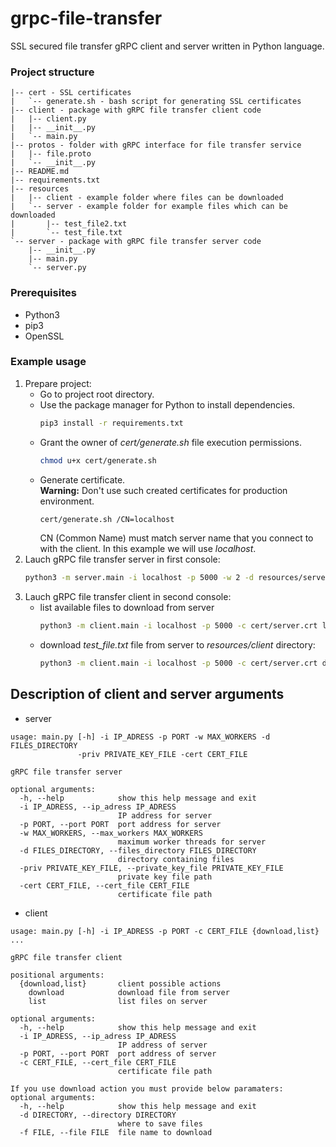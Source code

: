 # grpc-file-transfer

SSL secured file transfer gRPC client and server written in Python language.

### Project structure

```
|-- cert - SSL certificates
|   `-- generate.sh - bash script for generating SSL certificates
|-- client - package with gRPC file transfer client code
|   |-- client.py
|   |-- __init__.py
|   `-- main.py
|-- protos - folder with gRPC interface for file transfer service
|   |-- file.proto
|   `-- __init__.py
|-- README.md
|-- requirements.txt
|-- resources
|   |-- client - example folder where files can be downloaded
|   `-- server - example folder for example files which can be downloaded
|       |-- test_file2.txt
|       `-- test_file.txt
`-- server - package with gRPC file transfer server code
    |-- __init__.py
    |-- main.py
    `-- server.py
```

### Prerequisites

* Python3
* pip3
* OpenSSL

### Example usage

1. Prepare project:
    - Go to project root directory.
    - Use the package manager for Python to install dependencies.
        ```bash
        pip3 install -r requirements.txt
        ```
    - Grant the owner of *cert/generate.sh* file execution permissions.
        ```bash
        chmod u+x cert/generate.sh
        ```
    - Generate certificate.\
        **Warning:** Don't use such created certificates for production environment.
        ```bash
        cert/generate.sh /CN=localhost
        ```
        CN (Common Name) must match server name that you connect to with the client. In this example we will use *localhost*.
1. Lauch gRPC file transfer server in first console:
    ```bash
    python3 -m server.main -i localhost -p 5000 -w 2 -d resources/server -priv cert/server.key -cert cert/server.crt
    ```
1. Lauch gRPC file transfer client in second console:
    - list available files to download from server
        ```bash
        python3 -m client.main -i localhost -p 5000 -c cert/server.crt list
        ```
    - download *test_file.txt* file from server to *resources/client* directory:
        ```bash
        python3 -m client.main -i localhost -p 5000 -c cert/server.crt download -d resources/client -f test_file.txt
        ```

## Description of client and server arguments

* server
```
usage: main.py [-h] -i IP_ADRESS -p PORT -w MAX_WORKERS -d FILES_DIRECTORY
               -priv PRIVATE_KEY_FILE -cert CERT_FILE

gRPC file transfer server

optional arguments:
  -h, --help            show this help message and exit
  -i IP_ADRESS, --ip_adress IP_ADRESS
                        IP address for server
  -p PORT, --port PORT  port address for server
  -w MAX_WORKERS, --max_workers MAX_WORKERS
                        maximum worker threads for server
  -d FILES_DIRECTORY, --files_directory FILES_DIRECTORY
                        directory containing files
  -priv PRIVATE_KEY_FILE, --private_key_file PRIVATE_KEY_FILE
                        private key file path
  -cert CERT_FILE, --cert_file CERT_FILE
                        certificate file path
```
* client
```
usage: main.py [-h] -i IP_ADRESS -p PORT -c CERT_FILE {download,list} ...

gRPC file transfer client

positional arguments:
  {download,list}       client possible actions
    download            download file from server
    list                list files on server

optional arguments:
  -h, --help            show this help message and exit
  -i IP_ADRESS, --ip_adress IP_ADRESS
                        IP address of server
  -p PORT, --port PORT  port address of server
  -c CERT_FILE, --cert_file CERT_FILE
                        certificate file path

If you use download action you must provide below paramaters:
optional arguments:
  -h, --help            show this help message and exit
  -d DIRECTORY, --directory DIRECTORY
                        where to save files
  -f FILE, --file FILE  file name to download
```
